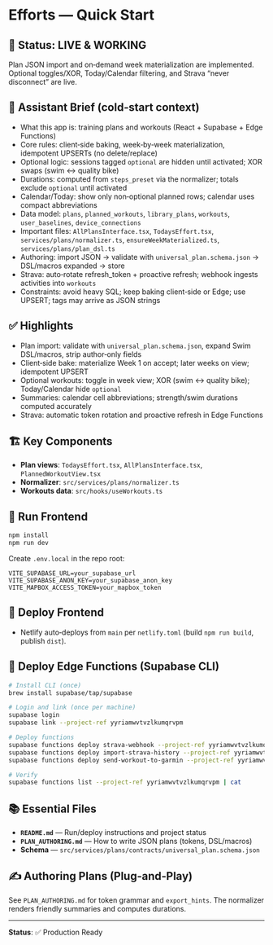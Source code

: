 # Efforts — Quick Start

## 🚀 **Status: LIVE & WORKING**

Plan JSON import and on‑demand week materialization are implemented. Optional toggles/XOR, Today/Calendar filtering, and Strava “never disconnect” are live.

## 🧭 Assistant Brief (cold‑start context)

- What this app is: training plans and workouts (React + Supabase + Edge Functions)
- Core rules: client‑side baking, week‑by‑week materialization, idempotent UPSERTs (no delete/replace)
- Optional logic: sessions tagged `optional` are hidden until activated; XOR swaps (swim ↔ quality bike)
- Durations: computed from `steps_preset` via the normalizer; totals exclude `optional` until activated
- Calendar/Today: show only non‑optional planned rows; calendar uses compact abbreviations
- Data model: `plans`, `planned_workouts`, `library_plans`, `workouts`, `user_baselines`, `device_connections`
- Important files: `AllPlansInterface.tsx`, `TodaysEffort.tsx`, `services/plans/normalizer.ts`, `ensureWeekMaterialized.ts`, `services/plans/plan_dsl.ts`
- Authoring: import JSON → validate with `universal_plan.schema.json` → DSL/macros expanded → store
- Strava: auto‑rotate refresh_token + proactive refresh; webhook ingests activities into `workouts`
- Constraints: avoid heavy SQL; keep baking client‑side or Edge; use UPSERT; tags may arrive as JSON strings

## ✅ **Highlights**

- Plan import: validate with `universal_plan.schema.json`, expand Swim DSL/macros, strip author‑only fields
- Client‑side bake: materialize Week 1 on accept; later weeks on view; idempotent UPSERT
- Optional workouts: toggle in week view; XOR (swim ↔ quality bike); Today/Calendar hide `optional`
- Summaries: calendar cell abbreviations; strength/swim durations computed accurately
- Strava: automatic token rotation and proactive refresh in Edge Functions

## 🏗️ **Key Components**

- **Plan views**: `TodaysEffort.tsx`, `AllPlansInterface.tsx`, `PlannedWorkoutView.tsx`
- **Normalizer**: `src/services/plans/normalizer.ts`
- **Workouts data**: `src/hooks/useWorkouts.ts`

## 🚀 **Run Frontend**

```bash
npm install
npm run dev
```
Create `.env.local` in the repo root:
```
VITE_SUPABASE_URL=your_supabase_url
VITE_SUPABASE_ANON_KEY=your_supabase_anon_key
VITE_MAPBOX_ACCESS_TOKEN=your_mapbox_token
```

## 🚀 **Deploy Frontend**

- Netlify auto‑deploys from `main` per `netlify.toml` (build `npm run build`, publish `dist`).

## 🔧 **Deploy Edge Functions (Supabase CLI)**

```bash
# Install CLI (once)
brew install supabase/tap/supabase

# Login and link (once per machine)
supabase login
supabase link --project-ref yyriamwvtvzlkumqrvpm

# Deploy functions
supabase functions deploy strava-webhook --project-ref yyriamwvtvzlkumqrvpm
supabase functions deploy import-strava-history --project-ref yyriamwvtvzlkumqrvpm
supabase functions deploy send-workout-to-garmin --project-ref yyriamwvtvzlkumqrvpm

# Verify
supabase functions list --project-ref yyriamwvtvzlkumqrvpm | cat
```

## 📚 **Essential Files**

- **`README.md`** — Run/deploy instructions and project status
- **`PLAN_AUTHORING.md`** — How to write JSON plans (tokens, DSL/macros)
- **Schema** — `src/services/plans/contracts/universal_plan.schema.json`

## ✍️ **Authoring Plans (Plug‑and‑Play)**

See `PLAN_AUTHORING.md` for token grammar and `export_hints`. The normalizer renders friendly summaries and computes durations.

---

**Status**: ✅ Production Ready